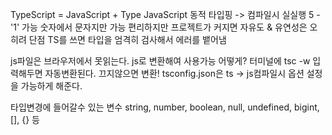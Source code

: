 TypeScript = JavaScript + Type
JavaScript 동적 타입핑 -> 컴파일시 실실행
5 - '1' 가능 숫자에서 문자지만 가능
편리하지만 프로젝트가 커지면 자유도 & 유연성은 오히려 단점
TS를 쓰면 타입을 엄격히 검사해서 에러를 뱉어냄

js파일은 브라우저에서 못읽는다. js로 변환해여 사용가능
어떻게? 터미널에 tsc -w 입력해두면 자동변환된다. 끄지않으면 변환!
tsconfig.json은 ts -> js컴파일시 옵션 설정을 가능하게 해준다.

타입변경에 들어갈수 있는 변수
string, number, boolean, null, undefined, bigint, [], {} 등
